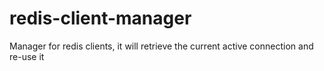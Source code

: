 redis-client-manager
====================

Manager for redis clients, it will retrieve the current active connection and re-use it
